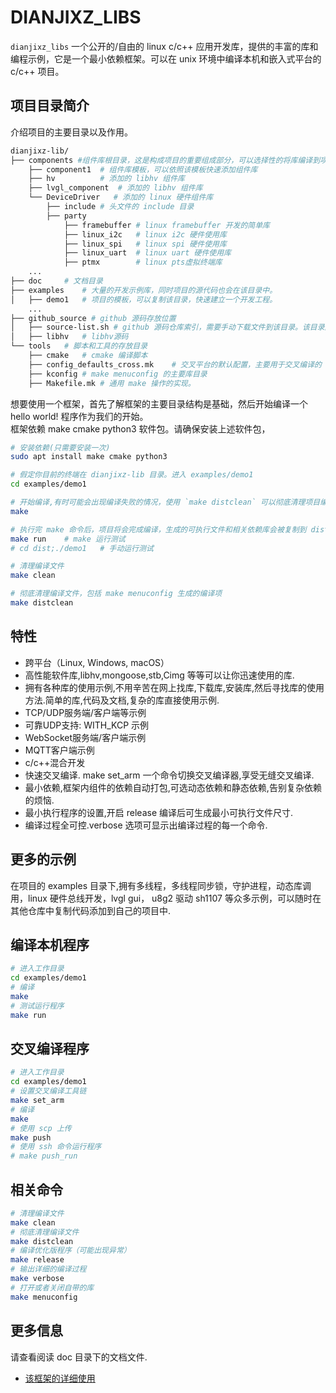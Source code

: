 # DIANJIXZ_LIBS

`dianjixz_libs` 一个公开的/自由的 linux c/c++ 应用开发库，提供的丰富的库和编程示例，它是一个最小依赖框架。可以在 unix 环境中编译本机和嵌入式平台的 c/c++ 项目。

## 项目目录简介

介绍项目的主要目录以及作用。

``` bash
dianjixz-lib/
├── components #组件库根目录，这是构成项目的重要组成部分，可以选择性的将库编译到项目中去，从而达到最小依赖和最小可执行文件体积。
    ├── component1  # 组件库模板，可以依照该模板快速添加组件库
    ├── hv          # 添加的 libhv 组件库
    ├── lvgl_component  # 添加的 libhv 组件库
    └── DeviceDriver   # 添加的 linux 硬件组件库
        ├── include # 头文件的 include 目录
        ├── party
            ├── framebuffer # linux framebuffer 开发的简单库
            ├── linux_i2c   # linux i2c 硬件使用库
            ├── linux_spi   # linux spi 硬件使用库
            ├── linux_uart  # linux uart 硬件使用库
            ├── ptmx        # linux pts虚拟终端库
    ...
├── doc     # 文档目录
├── examples    # 大量的开发示例库，同时项目的源代码也会在该目录中。
│   ├── demo1   # 项目的模板，可以复制该目录，快速建立一个开发工程。
    ...
├── github_source # github 源码存放位置
│   ├── source-list.sh # github 源码仓库索引，需要手动下载文件到该目录。该目录除了 source-list.sh 文件外，其他的文件不会被纳入仓库的记录范围。
│   ├── libhv   # libhv源码
└── tools   # 脚本和工具的存放目录
    ├── cmake   # cmake 编译脚本
    ├── config_defaults_cross.mk    # 交叉平台的默认配置，主要用于交叉编译的 sdk 设置。
    ├── kconfig # make menuconfig 的主要库目录
    ├── Makefile.mk # 通用 make 操作的实现。
```

想要使用一个框架，首先了解框架的主要目录结构是基础，然后开始编译一个 hello world! 程序作为我们的开始。  
框架依赖 make cmake python3 软件包。请确保安装上述软件包，
``` bash
# 安装依赖(只需要安装一次)
sudo apt install make cmake python3

# 假定你目前的终端在 dianjixz-lib 目录。进入 examples/demo1
cd examples/demo1

# 开始编译,有时可能会出现编译失败的情况，使用 `make distclean` 可以彻底清理项目编译文件。
make

# 执行完 make 命令后，项目将会完成编译，生成的可执行文件和相关依赖库会被复制到 dist 目录向。可以选择 make 运行或者手动运行
make run    # make 运行测试
# cd dist;./demo1   # 手动运行测试

# 清理编译文件
make clean

# 彻底清理编译文件，包括 make menuconfig 生成的编译项
make distclean
```

## 特性

- 跨平台（Linux, Windows, macOS）
- 高性能软件库,libhv,mongoose,stb,Cimg 等等可以让你迅速使用的库.
- 拥有各种库的使用示例,不用辛苦在网上找库,下载库,安装库,然后寻找库的使用方法.简单的库,代码及文档,复杂的库直接使用示例.
- TCP/UDP服务端/客户端等示例
- 可靠UDP支持: WITH_KCP 示例
- WebSocket服务端/客户端示例
- MQTT客户端示例
- c/c++混合开发
- 快速交叉编译. make set_arm 一个命令切换交叉编译器,享受无缝交叉编译.
- 最小依赖,框架内组件的依赖自动打包,可选动态依赖和静态依赖,告别复杂依赖的烦恼.
- 最小执行程序的设置,开启 release 编译后可生成最小可执行文件尺寸.
- 编译过程全可控.verbose 选项可显示出编译过程的每一个命令. 


## 更多的示例

在项目的 examples 目录下,拥有多线程，多线程同步锁，守护进程，动态库调用，linux 硬件总线开发，lvgl gui， u8g2 驱动 sh1107 等众多示例，可以随时在其他仓库中复制代码添加到自己的项目中.

## 编译本机程序
``` bash
# 进入工作目录
cd examples/demo1
# 编译
make
# 测试运行程序
make run
```

## 交叉编译程序
``` bash
# 进入工作目录
cd examples/demo1
# 设置交叉编译工具链
make set_arm
# 编译
make
# 使用 scp 上传 
make push
# 使用 ssh 命令运行程序
# make push_run
```
## 相关命令
``` bash
# 清理编译文件
make clean
# 彻底清理编译文件
make distclean
# 编译优化版程序（可能出现异常）
make release
# 输出详细的编译过程
make verbose
# 打开或者关闭自带的库
make menuconfig
```

## 更多信息

请查看阅读 doc 目录下的文档文件.
- [该框架的详细使用](./assets/README.md)